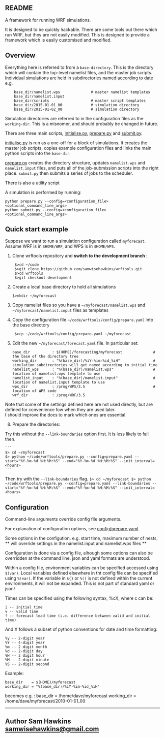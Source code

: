 README
--------

A framework for running WRF simulations.

It is designed to be quickly hackable. There are some tools out there
which run WRF, but they are not easily modified. This is designed to provide 
a framework which is easily customised and modified. 

## Overview

Everything here is referred to from a `base-directory`. This is the directory which will contain the top-level
namelist files, and the master job scripts. Individual simulations are held in subdirectories named according to date
e.g. 
```
    base_dir/namelist.wps              # master namelist templates
    base_dir/namelist.input
    base_dir/scripts                   # master script templates
    base_dir/2015-01-01_00             # simulation directory
    base_dir/2015-01-02_00             # simulation directory
```    
    
Simulation directories are referred to in the configuration files as the `working-dir`. This is a misnomer, and should 
probably be changed in future. 

There are three main scripts, [initialise.py](initialise.py), [prepare.py](prepare.py) and [submit.py](submit.py). 

[initialise.py](initialise.py) is run as a one-off for a block of simulations. It creates the master job scripts, copies
example configuration files and links the main python scripts into the `base-dir`. 

[prepare.py](prepare.py) creates the directory structure, updates `namelist.wps` and 
`namelist.input` files, and puts all of the job-submission scripts into the right place.
`submit.py` then submits a series of jobs to the scheduler.

There is also a utility script

A simulation is performed by running:
```
python prepare.py --config=<configuration_file> <optional_command_line_args>
python submit.py --config=<configuration_file> <optional_command_line_args>
```

## Quick start example

Suppose we want to run a simulation configuration called `myforecast`. Assume WRF is in `$HOME/WRF`, and WPS is in `$HOME/WPS`.

1. Clone wrftools repository and **switch to the development branch** :
    
    ```
     $>cd ~/code
     $>git clone https://github.com/samwisehawkins/wrftools.git
     $>cd wrftools
     $>git checkout development
    
    ```
    
2. Create a local base directory to hold all simulations

    ```
    $>mkdir ~/myforecast
    ```

3. Copy namelist files so you have a `~/myforecast/namelist.wps` and `~/myforecast/namelist.input` files as templates
 
 
4. Copy the configuration file `~/code/wrftools/config/prepare.yaml` into the base directory
 
    ```
     $>cp ~/code/wrftools/config/prepare.yaml ~/myforecast
    ```
     
5. Edit the new `~/myforecast/forecast.yaml` file. In particular set:
 
    ```
    base_dir          : $(HOME)/forecasting/myforecast              # the base of the directory tree
    working_dir       : "%(base_dir)/%iY-%im-%id_%iH"               # simulation subdirectories will get named according to initial time
    namelist_wps      : "%(base_dir)/namelist.wps"                  # location of namelist.wps template to use
    namelist_input    : "%(base_dir)/namelist.input"                # location of namelist.input template to use
    wps_dir           : /prog/WPS/3.5                               # location of WPS code
    wrf_dir           : /prog/WRF/3.5        
    ```
    
Note that some of the settings defined here are not used directly, but are defined for convenience fow when they are used later.  
I should improve the docs to mark which ones are essential.
    
    
8. Prepare the directories:
 
 Try this without the `--link-boundaries` option first. It is less likely to fail then.
 
    ```
    $> cd ~/myforecast
    $> python ~/code/wrftools/prepare.py --config=prepare.yaml --start="%Y-%m-%d %H:%M:%S" --end="%Y-%m-%d %H:%M:%S" --init_interval=<hours>
    ```

Then try with the  `--link-boundaries` flag. 
    ```
    $> cd ~/myforecast
    $> python ~/code/wrftools/prepare.py --config=prepare.yaml --link-boundaries --start="%Y-%m-%d %H:%M:%S" --end="%Y-%m-%d %H:%M:%S" --init_interval=<hours>
    ```    

## Configuration

Command-line arguments override config file arguments. 

For explanation of configuration options, see [config/prepare.yaml](config/prepare.yaml).

Some options in the configution. e.g. start time, maximum number of nests, 
** will override settings in the namelist.input and namelist.wps files **

Configuration is done via a config file, alhough some options can also be overridden 
at the command line. json and yaml formats are understood. 

Within a config file, environment variables can be specified accessed using `$(var)`.
Local variables defined elsewhere in tht config file can be specified  using `%(var)`.
If the variable in `${}` or `%()` is not defined within the current environments,
it will not be expanded. This is not part of standard yaml or json!

Times can be specified using the following syntax, %cX, where c can be:
  
    i -- initial time 
    v -- valid time 
    f -- forecast lead time (i.e. difference between valid and initial time)

And X follows a subset of python conventions for date and time formatting:

    %y -- 2-digit year
    %Y -- 4-digit year
    %m -- 2 digit month
    %d -- 2-digit day
    %H -- 2 digit hour
    %M -- 2-digit minute
    %S -- 2-digit second 


Example:

    base_dir    = $(HOME)/myforecast
    working_dir = "%(base_dir)/%iY-%im-%id_%iH"
    
becomes e.g. :
    base_dir = /home/dave/myforecast
    working_dir = /home/dave/myforecast/2010-01-01_00



 
----------
Author 
Sam Hawkins
samwisehawkins@gmail.com
---------
